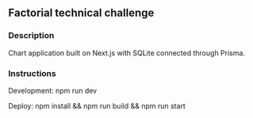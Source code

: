 ## Factorial technical challenge

### Description

Chart application built on Next.js with SQLite connected through Prisma.

### Instructions

Development: npm run dev

Deploy: npm install && npm run build && npm run start
